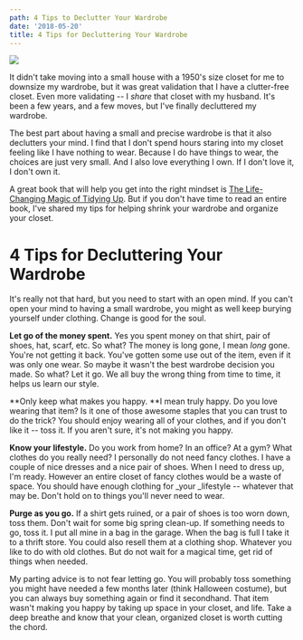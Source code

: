 ```yaml
---
path: 4 Tips to Declutter Your Wardrobe
date: '2018-05-20'
title: 4 Tips for Decluttering Your Wardrobe
---
```

![](/assets/4tipsdeclutteringwardrobe.png)

It didn't take moving into a small house with a 1950's size closet for me to downsize my wardrobe, but it was great validation that I have a clutter-free closet.  Even more validating -- I _share_ that closet with my husband.  It's been a few years, and a few moves, but I've finally decluttered my wardrobe.

The best part about having a small and precise wardrobe is that it also declutters your mind.  I find that I don't spend hours staring into my closet feeling like I have nothing to wear.  Because I do have things to wear, the choices are just very small.  And I also love everything I own.  If I don't love it, I don't own it.

A great book that will help you get into the right mindset is [The Life-Changing Magic of Tidying Up](https://amzn.to/2LgWo9R). But if you don't have time to read an entire book, I've shared my tips for helping shrink your wardrobe and organize your closet. 

# 4 Tips for Decluttering Your Wardrobe

It's really not that hard, but you need to start with an open mind.  If you can't open your mind to having a small wardrobe, you might as well keep burying yourself under clothing.  Change is good for the soul.

**Let go of the money spent.** Yes you spent money on that shirt, pair of shoes, hat, scarf, etc.  So what?  The money is long gone, I mean _long_ gone.  You're not getting it back.  You've gotten some use out of the item, even if it was only one wear.  So maybe it wasn't the best wardrobe decision you made. So what? Let it go.  We all buy the wrong thing from time to time, it helps us learn our style.

**Only keep what makes you happy.  **I mean truly happy. Do you love wearing that item?  Is it one of those awesome staples that you can trust to do the trick?  You should enjoy wearing all of your clothes, and if you don't like it -- toss it.  If you aren't sure, it's not making you happy.

**Know your lifestyle.**  Do you work from home? In an office? At a gym?  What clothes do you really need?  I personally do not need fancy clothes.  I have a couple of nice dresses and a nice pair of shoes.  When I need to dress up, I'm ready.  However an entire closet of fancy clothes would be a waste of space.  You should have enough clothing for _your _lifestyle -- whatever that may be.  Don't hold on to things you'll never need to wear.

**Purge as you go.**  If a shirt gets ruined, or a pair of shoes is too worn down, toss them.  Don't wait for some big spring clean-up.  If something needs to go, toss it.  I put all mine in a bag in the garage.  When the bag is full I take it to a thrift store.  You could also resell them at a clothing shop.  Whatever you like to do with old clothes.  But do not wait for a magical time, get rid of things when needed.

My parting advice is to not fear letting go. You will probably toss something you might have needed a few months later (think Halloween costume), but you can always buy something again or find it secondhand.  That item wasn't making you happy by taking up space in your closet, and life.  Take a deep breathe and know that your clean, organized closet is worth cutting the chord.
